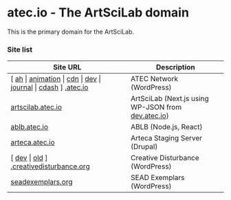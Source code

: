 # atec.io - The ArtSciLab domain

This is the primary domain for the ArtSciLab. 

### Site list 

|                                  Site URL                                     |            Description           |
|                                     -                                         |                 -                |
| [ [ah](https://ah.atec.io) \| [animation](https://animation.atec.io) \| [cdn](https://cdn.atec.io) \| [dev](https://dev.atec.io) \| [journal](https://journal.atec.io) \| [cdash](https://cdash.atec.io) ] [.atec.io](https://atec.io/wp-admin)                                            |      ATEC Network (WordPress)    |
|                   [artscilab.atec.io](https://artscilab.atec.io)              |  ArtSciLab (Next.js using WP-JSON from [dev.atec.io](https://dev.atec.io/wp-admin))  |
|                   [ablb.atec.io](https://ablb.atec.io)                        |  ABLB (Node.js, React)  |
|                   [arteca.atec.io](https://arteca.atec.io)                    |  Arteca Staging Server (Drupal)  |
|          [ [dev](https://dev.creativedisturbance.org) \| [old](https://old.creativedisturbance.org) ] [.creativedisturbance.org](https://creativedisturbance.org)          | Creative Disturbance (WordPress) |
|                [seadexemplars.org](https://seadexemplars.org)                 |    SEAD Exemplars (WordPress)    |
